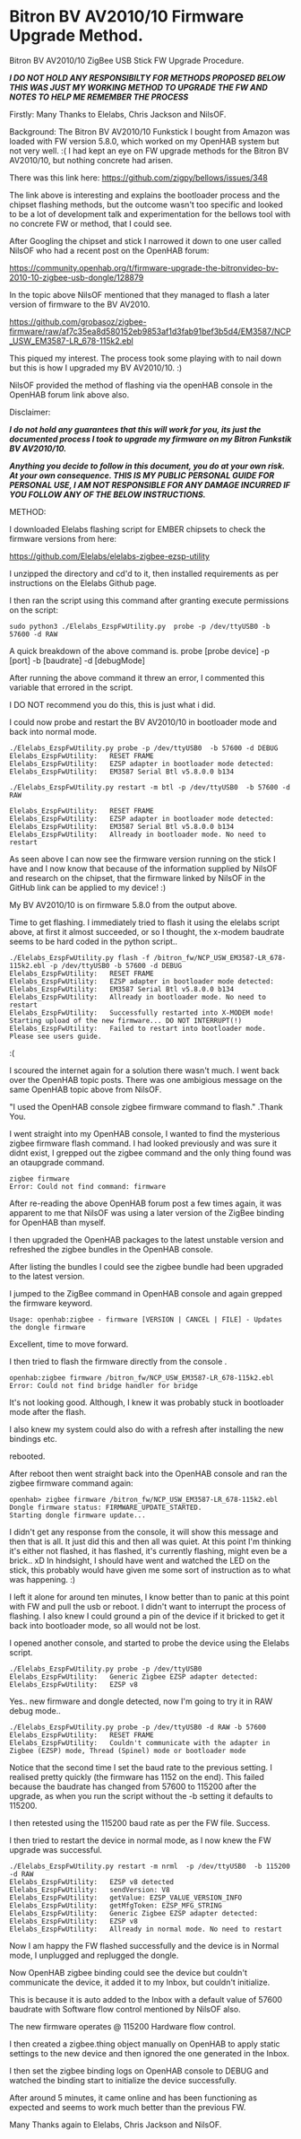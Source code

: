 # Bitron BV AV2010/10 Firmware Upgrade Method.
Bitron BV AV2010/10 ZigBee USB Stick FW Upgrade Procedure. 

***I DO NOT HOLD ANY RESPONSIBILTY FOR METHODS PROPOSED BELOW THIS WAS JUST MY WORKING METHOD TO UPGRADE THE FW AND NOTES TO HELP ME REMEMBER THE PROCESS***

Firstly: Many Thanks to Elelabs, Chris Jackson and NilsOF.

Background:
The Bitron BV AV2010/10 Funkstick I bought from Amazon was loaded with FW version 5.8.0, which worked on my OpenHAB system but not very well. :( I had kept an eye on FW upgrade methods for the Bitron BV AV2010/10, but nothing concrete had arisen. 

There was this link here: https://github.com/zigpy/bellows/issues/348

The link above is interesting and explains the bootloader process and the chipset flashing methods, but the outcome wasn't too specific and looked to be a lot of development talk and experimentation for the bellows tool with no concrete FW or method, that I could see. 

After Googling the chipset and stick I narrowed it down to one user called NilsOF who had a recent post on the OpenHAB forum:
 
https://community.openhab.org/t/firmware-upgrade-the-bitronvideo-bv-2010-10-zigbee-usb-dongle/128879

In the topic above NilsOF mentioned that they managed to flash a later version of firmware to the BV AV2010. 

https://github.com/grobasoz/zigbee-firmware/raw/af7c35ea8d580152eb9853af1d3fab91bef3b5d4/EM3587/NCP_USW_EM3587-LR_678-115k2.ebl

This piqued my interest. The process took some playing with to nail down but this is how I upgraded my BV AV2010/10. :)

NilsOF provided the method of flashing via the openHAB console in the OpenHAB forum link above also. 

Disclaimer:

***I do not hold any guarantees that this will work for you, its just the documented process I took to upgrade my firmware on my Bitron Funkstik BV AV2010/10.***  

***Anything you decide to follow in this document, you do at your own risk. At your own consequence. THIS IS MY PUBLIC PERSONAL GUIDE FOR PERSONAL USE, I AM NOT RESPONSIBLE FOR ANY DAMAGE INCURRED IF YOU FOLLOW ANY OF THE BELOW INSTRUCTIONS.***

METHOD:

I downloaded Elelabs flashing script for EMBER chipsets to check the firmware versions from here:

https://github.com/Elelabs/elelabs-zigbee-ezsp-utility

I unzipped the directory and cd'd to it, then installed requirements as per instructions on the Elelabs Github page.

I then ran the script using this command after granting execute permissions on the script: 
```
sudo python3 ./Elelabs_EzspFwUtility.py  probe -p /dev/ttyUSB0 -b 57600 -d RAW
```
A quick breakdown of the above command is. probe [probe device] -p [port] -b [baudrate] -d [debugMode]  

After running the above command it threw an error, I commented this variable that errored in the script. 

I DO NOT recommend you do this, this is just what i did.

I could now probe and restart the BV AV2010/10 in bootloader mode and back into normal mode.
```
./Elelabs_EzspFwUtility.py probe -p /dev/ttyUSB0  -b 57600 -d DEBUG
Elelabs_EzspFwUtility:   RESET FRAME
Elelabs_EzspFwUtility:   EZSP adapter in bootloader mode detected:
Elelabs_EzspFwUtility:   EM3587 Serial Btl v5.8.0.0 b134

./Elelabs_EzspFwUtility.py restart -m btl -p /dev/ttyUSB0  -b 57600 -d RAW

Elelabs_EzspFwUtility:   RESET FRAME
Elelabs_EzspFwUtility:   EZSP adapter in bootloader mode detected:
Elelabs_EzspFwUtility:   EM3587 Serial Btl v5.8.0.0 b134
Elelabs_EzspFwUtility:   Allready in bootloader mode. No need to restart
``` 
As seen above I can now see the firmware version running on the stick I have and I now know that because of the information
supplied by NilsOF and research on the chipset, that the firmware linked by NilsOF in the GitHub link can be applied to my device! :) 

My BV AV2010/10 is on firmware 5.8.0 from the output above.

Time to get flashing. I immediately tried to flash it using the elelabs script above, at first it almost succeeded, or
so I thought, the x-modem baudrate seems to be hard coded in the python script..
```
./Elelabs_EzspFwUtility.py flash -f /bitron_fw/NCP_USW_EM3587-LR_678-115k2.ebl -p /dev/ttyUSB0 -b 57600 -d DEBUG 
Elelabs_EzspFwUtility:   RESET FRAME
Elelabs_EzspFwUtility:   EZSP adapter in bootloader mode detected:
Elelabs_EzspFwUtility:   EM3587 Serial Btl v5.8.0.0 b134
Elelabs_EzspFwUtility:   Allready in bootloader mode. No need to restart
Elelabs_EzspFwUtility:   Successfully restarted into X-MODEM mode! Starting upload of the new firmware... DO NOT INTERRUPT(!)
Elelabs_EzspFwUtility:   Failed to restart into bootloader mode. Please see users guide.
```
:(

I scoured the internet again for a solution there wasn't much. I went back over the OpenHAB topic posts. There was one ambigious message on the same OpenHAB topic above from NilsOF.  

"I used the OpenHAB console zigbee firmware command to flash." .Thank You.

I went straight into my OpenHAB console, I wanted to find the mysterious zigbee firmware flash command. I had looked previously and was sure it didnt exist, I grepped out the zigbee command and the only thing found was an otaupgrade command.
```
zigbee firmware 
Error: Could not find command: firmware
```
After re-reading the above OpenHAB forum post a few times again, it was apparent to me that NilsOF was using a later version of the ZigBee
binding for OpenHAB than myself. 

I then upgraded the OpenHAB packages to the latest unstable version and refreshed the zigbee bundles in the OpenHAB console. 

After listing the bundles I could see the zigbee bundle had been upgraded to the latest version. 

I jumped to the ZigBee command in OpenHAB console and again grepped the firmware keyword.
```
Usage: openhab:zigbee - firmware [VERSION | CANCEL | FILE] - Updates the dongle firmware
````
Excellent, time to move forward. 

I then tried to flash the firmware directly from the console . 
```
openhab:zigbee firmware /bitron_fw/NCP_USW_EM3587-LR_678-115k2.ebl
Error: Could not find bridge handler for bridge
```
It's not looking good. Although, I knew it was probably stuck in bootloader mode after the flash. 

I also knew my system could also do with a refresh after installing the new bindings etc. 

rebooted.

After reboot then went straight back into the OpenHAB console and ran the zigbee firmware command again:
```
openhab> zigbee firmware /bitron_fw/NCP_USW_EM3587-LR_678-115k2.ebl
Dongle firmware status: FIRMWARE_UPDATE_STARTED.
Starting dongle firmware update...
```
I didn't get any response from the console, it will show this message and then that is all. It just did this and then all was quiet. At this point I'm thinking it's either not flashed, it has flashed, it's currently flashing, might even be a brick.. xD In hindsight, I should have went and watched the LED on the stick, this probably would have given me some sort of instruction as to what was happening. :)

I left it alone for around ten minutes, I know better than to panic at this point with FW and pull the usb or reboot. I didn't want to interrupt the process of flashing. I also knew I could ground a pin of the device if it bricked to get it back into bootloader mode, so all would not be lost. 

I opened another console, and started to probe the device using the Elelabs script. 
```
./Elelabs_EzspFwUtility.py probe -p /dev/ttyUSB0 
Elelabs_EzspFwUtility:   Generic Zigbee EZSP adapter detected:
Elelabs_EzspFwUtility:   EZSP v8
```
Yes.. new firmware and dongle detected, now I'm going to try it in RAW debug mode..  
```
./Elelabs_EzspFwUtility.py probe -p /dev/ttyUSB0 -d RAW -b 57600
Elelabs_EzspFwUtility:   RESET FRAME
Elelabs_EzspFwUtility:   Couldn't communicate with the adapter in Zigbee (EZSP) mode, Thread (Spinel) mode or bootloader mode
```
Notice that the second time I set the baud rate to the previous setting. I realised pretty quickly (the firmware has 1152 on the end). This failed because the baudrate has changed from 57600 to 115200 after the upgrade, as when you run the script without the -b setting it defaults to 115200. 

I then retested using the 115200 baud rate as per the FW file. Success.

I then tried to restart the device in normal mode, as I now knew the FW upgrade was successful. 
```
./Elelabs_EzspFwUtility.py restart -m nrml  -p /dev/ttyUSB0  -b 115200 -d RAW
Elelabs_EzspFwUtility:   EZSP v8 detected
Elelabs_EzspFwUtility:   sendVersion: V8
Elelabs_EzspFwUtility:   getValue: EZSP_VALUE_VERSION_INFO
Elelabs_EzspFwUtility:   getMfgToken: EZSP_MFG_STRING
Elelabs_EzspFwUtility:   Generic Zigbee EZSP adapter detected:
Elelabs_EzspFwUtility:   EZSP v8
Elelabs_EzspFwUtility:   Allready in normal mode. No need to restart
```
Now I am happy the FW flashed successfully and the device is in Normal mode, I unplugged and replugged the dongle.

Now OpenHAB zigbee binding could see the device but couldn't communicate the device, it added it to my Inbox, but couldn't initialize. 

This is because it is auto added to the Inbox with a default value of 57600 baudrate with Software flow control mentioned by NilsOF also. 

The new firmware operates @ 115200 Hardware flow control. 

I then created a zigbee.thing object manually on OpenHAB to apply static settings to the new device and then ignored the one generated in the Inbox.

I then set the zigbee binding logs on OpenHAB console to DEBUG and watched the binding start to initialize the device successfully. 

After around 5 minutes, it came online and has been functioning as expected and seems to work much better than the previous FW. 

Many Thanks again to Elelabs, Chris Jackson and NilsOF.
